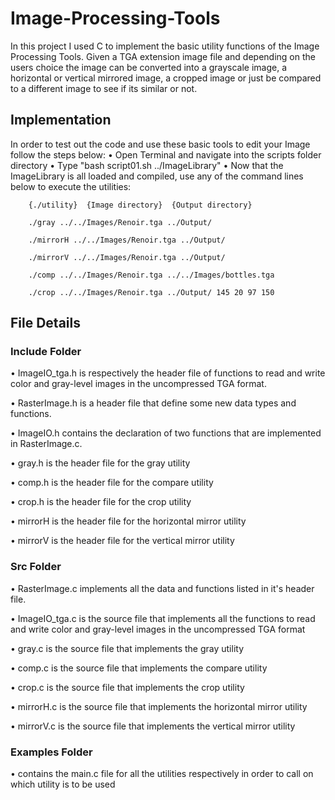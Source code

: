 # Image-Processing-Tools

In this project I used C to implement the basic utility functions of the Image Processing Tools. Given a TGA extension image file and depending on the users choice the image can be converted into a grayscale image, a horizontal or vertical mirrored image, a cropped image or just be compared to a different image to see if its similar or not.


## Implementation

In order to test out the code and use these basic tools to edit your Image follow the steps below:
• Open Terminal and navigate into the scripts folder directory
• Type "bash script01.sh ../ImageLibrary"
• Now that the ImageLibrary is all loaded and compiled, use any of the command lines below to execute the utilities:

        {./utility}  {Image directory}  {Output directory} 

        ./gray ../../Images/Renoir.tga ../Output/

        ./mirrorH ../../Images/Renoir.tga ../Output/

        ./mirrorV ../../Images/Renoir.tga ../Output/

        ./comp ../../Images/Renoir.tga ../../Images/bottles.tga

        ./crop ../../Images/Renoir.tga ../Output/ 145 20 97 150

 
## File Details

### Include Folder

• ImageIO_tga.h is respectively the header file of functions to read and write color and gray-level images in the uncompressed TGA format.

• RasterImage.h is a header file that define some new data types and functions.

• ImageIO.h contains the declaration of two functions that are implemented in RasterImage.c.

• gray.h is the header file for the gray utility

• comp.h is the header file for the compare utility

• crop.h is the header file for the crop utility

• mirrorH is the header file for the horizontal mirror utility

• mirrorV is the header file for the vertical mirror utility

### Src Folder

• RasterImage.c implements all the data and functions listed in it's header file.

• ImageIO_tga.c is the source file that implements all the functions to read and write color and gray-level images in the uncompressed TGA format

• gray.c is the source file that implements the gray utility

• comp.c is the source file that implements the compare utility

• crop.c is the source file that implements the crop utility

• mirrorH.c is the source file that implements the horizontal mirror utility

• mirrorV.c is the source file that implements the vertical mirror utility

### Examples Folder

• contains the main.c file for all the utilities respectively in order to call on which utility is to be used

